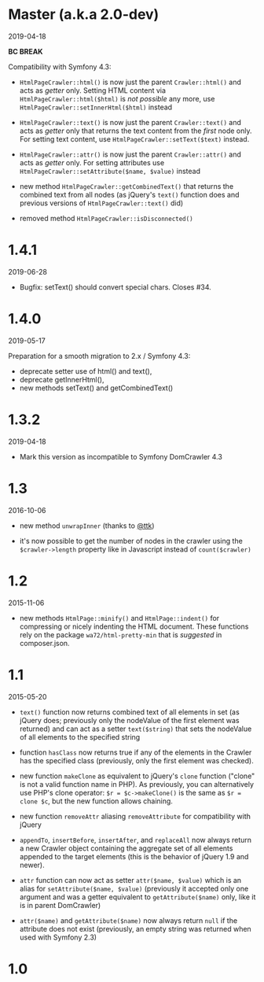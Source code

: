 Master (a.k.a 2.0-dev)
======================

2019-04-18

__BC BREAK__

Compatibility with Symfony 4.3:

- `HtmlPageCrawler::html()` is now just the parent `Crawler::html()` and acts as *getter* only.
  Setting HTML content via `HtmlPageCrawler::html($html)` is *not possible* any more,
  use `HtmlPageCrawler::setInnerHtml($html)` instead

- `HtmlPageCrawler::text()` is now just the parent `Crawler::text()` and acts as *getter* only
  that returns the text content from the *first* node only. For setting text content, use `HtmlPageCrawler::setText($text)` instead.
    
- `HtmlPageCrawler::attr()` is now just the parent `Crawler::attr()` and acts as *getter* only.
  For setting attributes use `HtmlPageCrawler::setAttribute($name, $value)` instead

- new method `HtmlPageCrawler::getCombinedText()` that returns the combined text from all nodes (as jQuery's `text()` function does and previous versions of `HtmlPageCrawler::text()` did)

- removed method `HtmlPageCrawler::isDisconnected()`


1.4.1
=====

2019-06-28

- Bugfix: setText() should convert special chars. Closes #34.


1.4.0
=====

2019-05-17

Preparation for a smooth migration to 2.x / Symfony 4.3:
- deprecate setter use of html() and text(),
- deprecate getInnerHtml(),
- new methods setText() and getCombinedText()


1.3.2
=====

2019-04-18

- Mark this version as incompatible to Symfony DomCrawler 4.3


1.3
===

2016-10-06

- new method `unwrapInner` (thanks to [@ttk](https://github.com/ttk))

- it's now possible to get the number of nodes in the crawler using the
  `$crawler->length` property like in Javascript instead of `count($crawler)`


1.2
===

2015-11-06

- new methods `HtmlPage::minify()` and `HtmlPage::indent()` for compressing or nicely indenting the HTML document. These
  functions rely on the package `wa72/html-pretty-min` that is *suggested* in composer.json.

1.1
===

2015-05-20

- `text()` function now returns combined text of all elements in set (as jQuery does; previously only the nodeValue of 
  the first element was returned) and can act as a setter `text($string)` that sets the nodeValue of all elements to
  the specified string

- function `hasClass` now returns true if any of the elements in the Crawler has the specified class (previously,
  only the first element was checked). 

- new function `makeClone` as equivalent to jQuery's `clone` function ("clone" is not a valid function name in PHP).
  As previously, you can alternatively use PHP's clone operator: `$r = $c->makeClone()` is the same as `$r = clone $c`,
  but the new function allows chaining.

- new function `removeAttr` aliasing `removeAttribute` for compatibility with jQuery

- `appendTo`, `insertBefore`, `insertAfter`, and `replaceAll` now always return a new Crawler object containing
  the aggregate set of all elements appended to the target elements (this is the behavior of jQuery 1.9 and newer).
  
- `attr` function can now act as setter `attr($name, $value)` which is an alias for `setAttribute($name, $value)`
  (previously it accepted only one argument and was a getter equivalent to `getAttribute($name)` only, like it is
  in parent DomCrawler)
  
- `attr($name)` and `getAttribute($name)` now always return `null` if the attribute does not exist (previously, an empty
  string was returned when used with Symfony 2.3)

1.0
===
